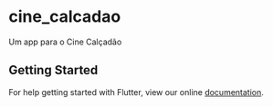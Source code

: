 # cine_calcadao

Um app para o Cine Calçadão

## Getting Started

For help getting started with Flutter, view our online
[documentation](https://flutter.io/).
